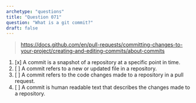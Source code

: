 ```yaml
---
archetype: "questions"
title: "Question 071"
question: "What is a git commit?"
draft: false
---
```



> https://docs.github.com/en/pull-requests/committing-changes-to-your-project/creating-and-editing-commits/about-commits
1. [x] A commit is a snapshot of a repository at a specific point in time.
1. [ ] A commit refers to a new or updated file in a repository.
1. [ ] A commit refers to the code changes made to a repository in a pull request.
1. [ ] A commit is human readable text that describes the changes made to a repository.
